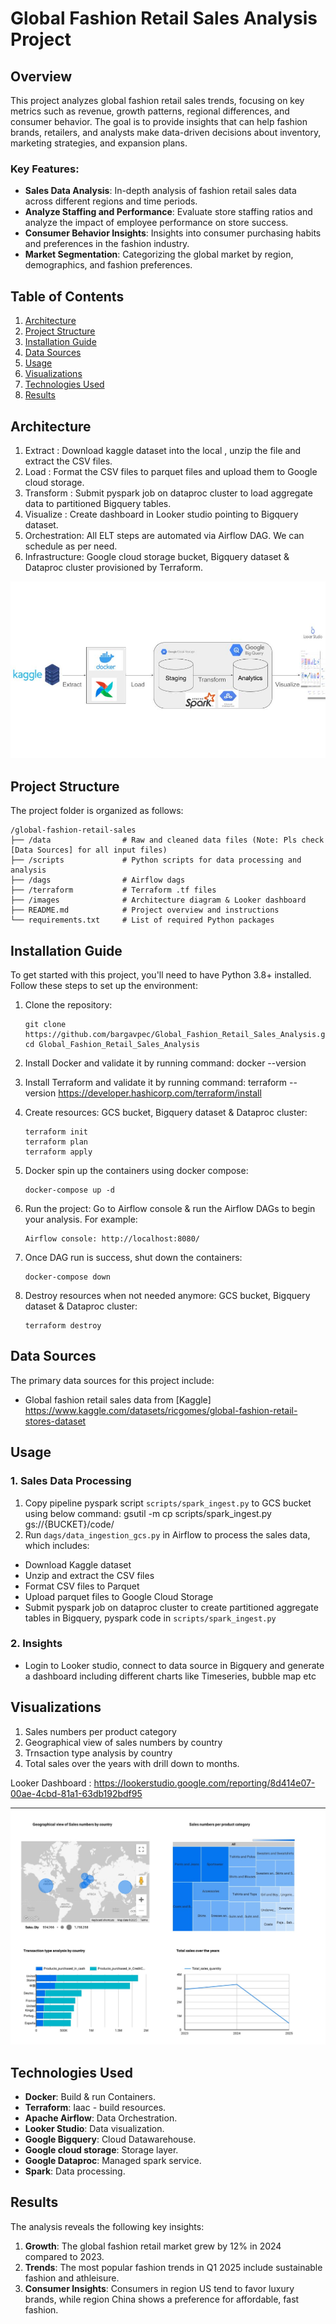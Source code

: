 
# Global Fashion Retail Sales Analysis Project

## Overview

This project analyzes global fashion retail sales trends, focusing on key metrics such as revenue, growth patterns, regional differences, and consumer behavior. The goal is to provide insights that can help fashion brands, retailers, and analysts make data-driven decisions about inventory, marketing strategies, and expansion plans.

### Key Features:
- **Sales Data Analysis**: In-depth analysis of fashion retail sales data across different regions and time periods.
- **Analyze Staffing and Performance**: Evaluate store staffing ratios and analyze the impact of employee performance on store success.
- **Consumer Behavior Insights**: Insights into consumer purchasing habits and preferences in the fashion industry.
- **Market Segmentation**: Categorizing the global market by region, demographics, and fashion preferences.
  
## Table of Contents
1. [Architecture](#Architecture)
2. [Project Structure](#project-structure)
3. [Installation Guide](#installation-guide)
4. [Data Sources](#data-sources)
5. [Usage](#usage)
6. [Visualizations](#Visualizations)
7. [Technologies Used](#technologies-used)
8. [Results](#results)

## Architecture

1. Extract : Download kaggle dataset into the local , unzip the file and extract the CSV files.
2. Load : Format the CSV files to parquet files and upload them to Google cloud storage.
3. Transform : Submit pyspark job on dataproc cluster to load aggregate data to partitioned Bigquery tables.
4. Visualize : Create dashboard in Looker studio pointing to Bigquery dataset.
5. Orchestration: All ELT steps are automated via Airflow DAG. We can schedule as per need.
6. Infrastructure: Google cloud storage bucket, Bigquery dataset & Dataproc cluster provisioned by Terraform.

![Architecture Diagram](https://github.com/bargavpec/Global_Fashion_Retail_Sales_Analysis/blob/main/images/Architecture%20Diagram.jpg)

## Project Structure

The project folder is organized as follows:

```
/global-fashion-retail-sales
├── /data                # Raw and cleaned data files (Note: Pls check [Data Sources] for all input files)
├── /scripts             # Python scripts for data processing and analysis
├── /dags                # Airflow dags
├── /terraform           # Terraform .tf files
├── /images              # Architecture diagram & Looker dashboard
├── README.md            # Project overview and instructions
└── requirements.txt     # List of required Python packages
```

## Installation Guide

To get started with this project, you'll need to have Python 3.8+ installed. Follow these steps to set up the environment:

1. Clone the repository:
   ```
   git clone https://github.com/bargavpec/Global_Fashion_Retail_Sales_Analysis.git
   cd Global_Fashion_Retail_Sales_Analysis
   ```

2. Install Docker and validate it by running command: docker --version
3. Install Terraform and validate it by running command: terraform --version
   https://developer.hashicorp.com/terraform/install
5. Create resources: GCS bucket, Bigquery dataset & Dataproc cluster:   
   ```
   terraform init
   terraform plan
   terraform apply
   ```
6. Docker spin up the containers using docker compose:
   ```
   docker-compose up -d
   ```
7. Run the project:
   Go to Airflow console & run the Airflow DAGs to begin your analysis. For example:
   ```
   Airflow console: http://localhost:8080/
   ```
8. Once DAG run is success, shut down the containers:
   ```
   docker-compose down
   ```
9. Destroy resources when not needed anymore: GCS bucket, Bigquery dataset & Dataproc cluster:   
   ```
   terraform destroy
   ```

## Data Sources

The primary data sources for this project include:
- Global fashion retail sales data from [Kaggle] https://www.kaggle.com/datasets/ricgomes/global-fashion-retail-stores-dataset

## Usage

### 1. Sales Data Processing
1. Copy pipeline pyspark script `scripts/spark_ingest.py` to GCS bucket using below command:
   gsutil -m cp scripts/spark_ingest.py gs://{BUCKET}/code/
2. Run `dags/data_ingestion_gcs.py` in Airflow to process the sales data, which includes:
  - Download Kaggle dataset
  - Unzip and extract the CSV files
  - Format CSV files to Parquet
  - Upload parquet files to Google Cloud Storage
  - Submit pyspark job on dataproc cluster to create partitioned aggregate tables in Bigquery, pyspark code in `scripts/spark_ingest.py` 

### 2. Insights
- Login to Looker studio, connect to data source in Bigquery and generate a dashboard including different charts like Timeseries, bubble map etc

## Visualizations

1. Sales numbers per product category
2. Geographical view of sales numbers by country
3. Trnsaction type analysis by country
4. Total sales over the years with drill down to months.

Looker Dashboard : https://lookerstudio.google.com/reporting/8d414e07-00ae-4cbd-81a1-63db192bdf95

![Global Fashion Retail Sales Analysis Dashboard](https://github.com/bargavpec/Global_Fashion_Retail_Sales_Analysis/blob/main/images/Global%20Retail%20Sales%20Analysis.jpg)


## Technologies Used

- **Docker**: Build & run Containers.
- **Terraform**: Iaac - build resources.
- **Apache Airflow**: Data Orchestration.
- **Looker Studio**: Data visualization.
- **Google Bigquery**: Cloud Datawarehouse.
- **Google cloud storage**: Storage layer.
- **Google Dataproc**: Managed spark service.
- **Spark**: Data processing.

## Results

The analysis reveals the following key insights:
1. **Growth**: The global fashion retail market grew by 12% in 2024 compared to 2023.
2. **Trends**: The most popular fashion trends in Q1 2025 include sustainable fashion and athleisure.
3. **Consumer Insights**: Consumers in region US tend to favor luxury brands, while region China shows a preference for affordable, fast fashion.






